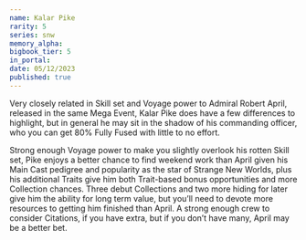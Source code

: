 ```yaml
---
name: Kalar Pike
rarity: 5
series: snw
memory_alpha:
bigbook_tier: 5
in_portal:
date: 05/12/2023
published: true
---
```


Very closely related in Skill set and Voyage power to Admiral Robert April, released in the same Mega Event, Kalar Pike does have a few differences to highlight, but in general he may sit in the shadow of his commanding officer, who you can get 80% Fully Fused with little to no effort.

Strong enough Voyage power to make you slightly overlook his rotten Skill set, Pike enjoys a better chance to find weekend work than April given his Main Cast pedigree and popularity as the star of Strange New Worlds, plus his additional Traits give him both Trait-based bonus opportunities and more Collection chances. Three debut Collections and two more hiding for later give him the ability for long term value, but you’ll need to devote more resources to getting him finished than April. A strong enough crew to consider Citations, if you have extra, but if you don’t have many, April may be a better bet.
